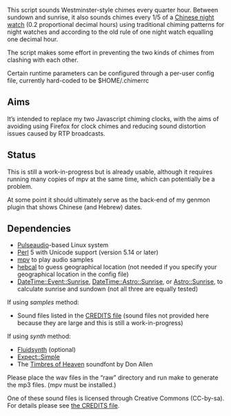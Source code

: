 This script sounds Westminster-style chimes every quarter hour.
Between sundown and sunrise,
it also sounds chimes every 1/5 of a [Chinese night watch](doc/Night_watches.md) (0.2 proportional decimal hours)
using traditional chiming patterns for night watches and
according to the old rule of one night watch equalling one decimal hour.

The script makes some effort in preventing
the two kinds of chimes from clashing with each other.

Certain runtime parameters can be configured through a per-user config file,
currently hard-coded to be $HOME/.chimerrc

Aims
----
It’s intended to replace my two Javascript chiming clocks,
with the aims of avoiding using Firefox for clock chimes
and reducing sound distortion issues caused by RTP broadcasts.

Status
------
This is still a work-in-progress but is already usable,
although it requires running many copies of mpv at the same time,
which can potentially be a problem.

At some point it should ultimately serve as the back-end of my genmon plugin that shows Chinese (and Hebrew) dates.

Dependencies
------------
- [Pulseaudio](https://www.freedesktop.org/wiki/Software/PulseAudio/)-based Linux system
- [Perl](https://www.perl.org/) 5 with Unicode support (version 5.14 or later)
- [mpv](https://github.com/mpv-player/mpv)
  to play audio samples
- [hebcal](https://github.com/hebcal/hebcal)
  to guess geographical location
  (not needed if you specify your geographical location in the config file)
- [DateTime::Event::Sunrise](https://metacpan.org/pod/DateTime::Event::Sunrise),
  [DateTime::Astro::Sunrise](https://metacpan.org/release/RKHILL/DateTime-Astro-Sunrise-0.01_01),
  or [Astro::Sunrise](https://metacpan.org/pod/Astro::Sunrise),
  to calculate sunrise and sundown
  (not all three are equally tested)

If using *samples* method:
- Sound files listed in the [CREDITS file](doc/CREDITS.md)
  (sound files not provided here because they are large and this is still a work-in-progress)

If using *synth* method:
- [Fluidsynth](https://www.fluidsynth.org/) (optional)
- [Expect::Simple](https://metacpan.org/pod/Expect::Simple)
- The [Timbres of Heaven](http://midkar.com/soundfonts/) soundfont by Don Allen

Please
place the wav files in the “raw” directory and run make to generate the mp3 files.
(mpv must be installed.)

One of these sound files is licensed through Creative Commons (CC-by-sa).
For details please see [the CREDITS file](doc/CREDITS.md).
